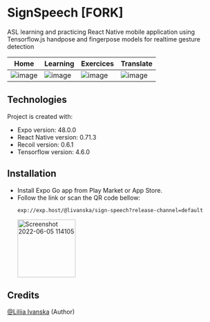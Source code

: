 # SignSpeech [FORK]

ASL learning and practicing React Native mobile application using Tensorflow.js handpose and fingerpose models for realtime gesture detection

| Home | Learning | Exercices | Translate |
| --- | --- | --- | --- |
| ![image](https://github.com/YuryRegis/SignSpeech/assets/29512626/e91751e1-9391-4027-9e65-837a874a46a7) | ![image](https://github.com/YuryRegis/SignSpeech/assets/29512626/c8c0cc47-92eb-4ba9-9fe3-eee16ff55a03) | ![image](https://github.com/YuryRegis/SignSpeech/assets/29512626/892d820b-a3fe-4a49-b3fb-a8c47eb96f0a) | ![image](https://github.com/YuryRegis/SignSpeech/assets/29512626/31b110fb-b3b9-40d0-8a11-93545d7995e9) |

## Technologies

Project is created with:

- Expo version: 48.0.0
- React Native version: 0.71.3
- Recoil version: 0.6.1
- Tensorflow version: 4.6.0

## Installation

- Install Expo Go app from Play Market or App Store.
- Follow the link or scan the QR code bellow:
  ```
  exp://exp.host/@livanska/sign-speech?release-channel=default
  ```
  <img width="134" title="SignSpeech QR code" alt="Screenshot 2022-06-05 114105" src="https://user-images.githubusercontent.com/56972871/172043349-2f184c94-fe52-4b1d-81ef-c0298091224e.png">

## Credits

[@Liliia Ivanska](https://github.com/livanska) (Author)
